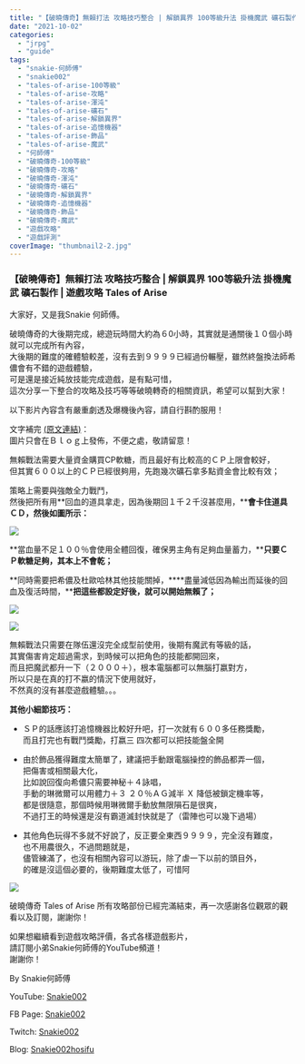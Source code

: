 ```yaml
---
title: "【破曉傳奇】無賴打法 攻略技巧整合 | 解鎖異界 100等級升法 掛機魔武 礦石製作 | 遊戲攻略Tales of Arise"
date: "2021-10-02"
categories: 
  - "jrpg"
  - "guide"
tags: 
  - "snakie-何師傅"
  - "snakie002"
  - "tales-of-arise-100等級"
  - "tales-of-arise-攻略"
  - "tales-of-arise-渾沌"
  - "tales-of-arise-礦石"
  - "tales-of-arise-解鎖異界"
  - "tales-of-arise-追憶機器"
  - "tales-of-arise-飾品"
  - "tales-of-arise-魔武"
  - "何師傅"
  - "破曉傳奇-100等級"
  - "破曉傳奇-攻略"
  - "破曉傳奇-渾沌"
  - "破曉傳奇-礦石"
  - "破曉傳奇-解鎖異界"
  - "破曉傳奇-追憶機器"
  - "破曉傳奇-飾品"
  - "破曉傳奇-魔武"
  - "遊戲攻略"
  - "遊戲評測"
coverImage: "thumbnail2-2.jpg"
---
```


### 【破曉傳奇】無賴打法 攻略技巧整合 | 解鎖異界 100等級升法 掛機魔武 礦石製作 | 遊戲攻略 Tales of Arise

  
大家好，又是我Snakie 何師傅。  

  
破曉傳奇的大後期完成，總遊玩時間大約為６0小時，其實就是通關後１０個小時就可以完成所有內容，  
大後期的難度的確體驗較差，沒有去到９９９９已經過份輾壓，雖然終盤換法師希儂會有不錯的遊戲體驗，  
可是還是接近純放技能完成遊戲，是有點可惜，  
這次分享一下整合的攻略及技巧等等破曉轉奇的相關資訊，希望可以幫到大家！  

  
以下影片內容含有嚴重劇透及爆機後內容，請自行斟酌服用！  

  
文字補完 [(原文連結)](https://snakie002hosifu.blogspot.com/2021/10/100-tales-of-arise.html)：  
圖片只會在Ｂｌｏｇ上發佈，不便之處，敬請留意！  

  
無賴戰法需要大量資金購買CP軟糖，而且最好有比較高的ＣＰ上限會較好，  
但其實６００以上的ＣＰ已經很夠用，先跑幾次礦石拿多點資金會比較有效；  

  
策略上需要與強敵全力戰鬥，  
然後把所有用**回血的道具拿走，因為後期回１千２千沒甚麼用，****會卡住道具ＣＤ，然後如圖所示：**  

  
![](WordPress/Capture-13-1024x716.png)  

  
**當血量不足１００％會使用全體回復，確保男主角有足夠血量蓄力，****只要ＣＰ軟糖足夠，其本上不會乾；**  

  
**同時需要把希儂及杜歐哈林其他技能關掉，****盡量減低因為輸出而延後的回血及復活時間，****把這些都設定好後，就可以開始無賴了；**  

  
![](WordPress/2-13-1024x587.png)  

  
**![](WordPress/1-17-1024x586.png)**  

  
無賴戰法只需要在隊伍還沒完全成型前使用，後期有魔武有等級的話，  
其實傷害肯定超過需求，到時候可以把角色的技能都開回來，  
而且把魔武都升一下（２０００＋），根本電腦都可以無腦打嬴對方，  
所以只是在真的打不嬴的情況下使用就好，  
不然真的沒有甚麼遊戲體驗。。。  

  
**其他小細節技巧：**  

  
- ＳＰ的話應該打追憶機器比較好升吧，打一次就有６００多任務獎勵，  
    而且打完也有戰鬥獎勵，打嬴三 四次都可以把技能盤全開
  
- 由於飾品獲得難度太簡單了，建議把手動跟電腦操控的飾品都弄一個，  
    把傷害或相關最大化，  
    比如說回復向希儂只需要神秘＋４詠唱，  
    手動的琳微爾可以用體力＋３ ２０％ＡＧ減半 Ｘ 降低被鎖定機率等，  
    都是很隨意，那個時候用琳微爾手動放無限隕石是很爽，  
    不過打王的時候還是沒有霸道滅封快就是了（雷陣也可以幾下過場）
  
- 其他角色玩得不多就不好說了，反正要全東西９９９９，完全沒有難度，  
    也不用農很久，不過問題就是，  
    儘管練滿了，也沒有相關內容可以游玩，除了虐一下以前的頭目外，  
    的確是沒這個必要的，後期難度太低了，可惜阿
  

  
![](WordPress/3-9-1024x600.png)  

  
破曉傳奇 Tales of Arise 所有攻略部份已經完滿結束，再一次感謝各位觀眾的觀看以及訂閱，謝謝你！  

  
如果想繼續看到遊戲攻略評價，各式各樣遊戲影片，  
請訂閱小弟Snakie何師傅的YouTube頻道！  
謝謝你！  

  
By Snakie何師傅  

  
YouTube: [Snakie002](https://www.youtube.com/c/Snakie002/)  

  
FB Page: [Snakie002](https://www.facebook.com/Snakie002/)  

  
Twitch: [Snakie002](https://www.twitch.tv/snakie002/)  

  
Blog: [Snakie002hosifu](https://snakie002hosifu.blog/)
